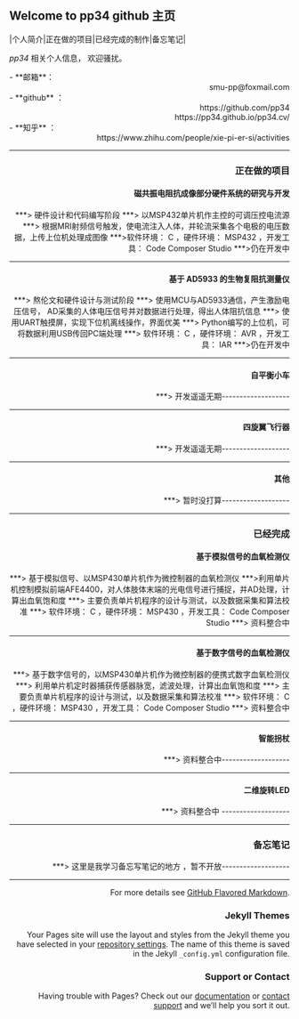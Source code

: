 ## Welcome to pp34 github 主页									

|个人简介|正在做的项目|已经完成的制作|备忘笔记|

*pp34*	相关个人信息， 欢迎骚扰。
 
<div align = left> - **邮箱**：

<div align = right> smu-pp@foxmail.com

<div align = left> - **github** ：

<div align = right> https://github.com/pp34    

<div align = right> https://pp34.github.io/pp34.cv/

<div align = left> - **知乎** ：

<div align = right> https://www.zhihu.com/people/xie-pi-er-si/activities

-------------------

### 正在做的项目

#### 磁共振电阻抗成像部分硬件系统的研究与开发
***> 硬件设计和代码编写阶段
***> 以MSP432单片机作主控的可调压控电流源
***> 根据MRI射频信号触发，使电流注入人体，并轮流采集各个电极的电压数据，上传上位机处理成图像
***>软件环境： C ，硬件环境： MSP432 ，开发工具： Code Composer Studio
***>仍在开发中

-------------------
#### 基于 AD5933 的生物复阻抗测量仪
***> 熬伦文和硬件设计与测试阶段
***>  使用MCU与AD5933通信，产生激励电压信号， AD采集的人体电压信号并对数据进行处理，得出人体阻抗信息
***> 使用UART触摸屏，实现下位机离线操作，界面优美
***> Python编写的上位机，可将数据利用USB传回PC端处理
***> 软件环境： C ，硬件环境： AVR ，开发工具： IAR
***>仍在开发中

-------------------
#### 自平衡小车
***> 开发遥遥无期-------------------

-------------------
#### 四旋翼飞行器
***> 开发遥遥无期-------------------

-------------------
#### 其他
***> 暂时没打算-------------------

-------------------

### 已经完成

#### 基于模拟信号的血氧检测仪

***> 基于模拟信号、以MSP430单片机作为微控制器的血氧检测仪
***>利用单片机控制模拟前端AFE4400，对人体肢体末端的光电信号进行捕捉，并AD处理，计算出血氧饱和度
***> 主要负责单片机程序的设计与测试，以及数据采集和算法校准
***> 软件环境： C ，硬件环境： MSP430 ，开发工具： Code Composer Studio
***> 资料整合中

-------------------

#### 基于数字信号的血氧检测仪
***> 基于数字信号的，以MSP430单片机作为微控制器的便携式数字血氧检测仪
***> 利用单片机定时器捕获传感器脉宽，滤波处理，计算出血氧饱和度
***> 主要负责单片机程序的设计与测试，以及数据采集和算法校准
***> 软件环境： C ，硬件环境： MSP430 ，开发工具： Code Composer Studio
***> 资料整合中

-------------------
#### 智能拐杖
***> 资料整合中-------------------

-------------------
#### 二维旋转LED
***> 资料整合中 -------------------

-------------------


### 备忘笔记
***> 这里是我学习备忘写笔记的地方  ，暂不开放-------------------

-------------------

For more details see [GitHub Flavored Markdown](https://guides.github.com/features/mastering-markdown/).

### Jekyll Themes

Your Pages site will use the layout and styles from the Jekyll theme you have selected in your [repository settings](https://github.com/pp34/pp34.cv/settings). The name of this theme is saved in the Jekyll `_config.yml` configuration file.

### Support or Contact

Having trouble with Pages? Check out our [documentation](https://help.github.com/categories/github-pages-basics/) or [contact support](https://github.com/contact) and we’ll help you sort it out.
